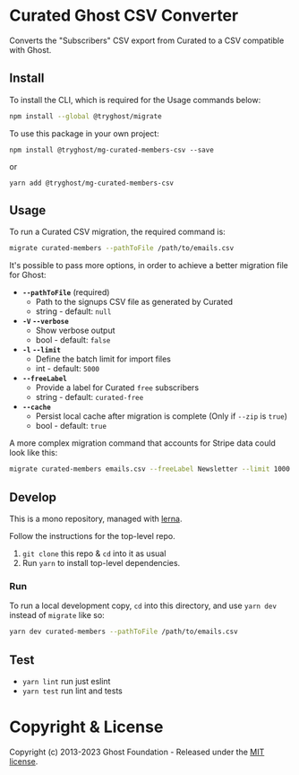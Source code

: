 # Curated Ghost CSV Converter

Converts the "Subscribers" CSV export from Curated to a CSV compatible with Ghost.


## Install

To install the CLI, which is required for the Usage commands below:

```sh
npm install --global @tryghost/migrate
```

To use this package in your own project:

`npm install @tryghost/mg-curated-members-csv --save`

or

`yarn add @tryghost/mg-curated-members-csv`


## Usage

To run a Curated CSV migration, the required command is:

```sh
migrate curated-members --pathToFile /path/to/emails.csv
```

It's possible to pass more options, in order to achieve a better migration file for Ghost:

- **`--pathToFile`** (required)
    - Path to the signups CSV file as generated by Curated
    - string - default: `null`
- **`-V` `--verbose`**
    - Show verbose output
    - bool - default: `false`
- **`-l` `--limit`**
    - Define the batch limit for import files
    - int - default: `5000`
- **`--freeLabel`**
    - Provide a label for Curated `free` subscribers
    - string - default: `curated-free`
- **`--cache`** 
    - Persist local cache after migration is complete (Only if `--zip` is `true`)
    - bool - default: `true`

A more complex migration command that accounts for Stripe data could look like this:

```sh
migrate curated-members emails.csv --freeLabel Newsletter --limit 1000
```


## Develop

This is a mono repository, managed with [lerna](https://lerna.js.org).

Follow the instructions for the top-level repo.
1. `git clone` this repo & `cd` into it as usual
2. Run `yarn` to install top-level dependencies.


### Run

To run a local development copy, `cd` into this directory, and use `yarn dev` instead of `migrate` like so:

```sh
yarn dev curated-members --pathToFile /path/to/emails.csv
```


## Test

- `yarn lint` run just eslint
- `yarn test` run lint and tests


# Copyright & License

Copyright (c) 2013-2023 Ghost Foundation - Released under the [MIT license](LICENSE).
